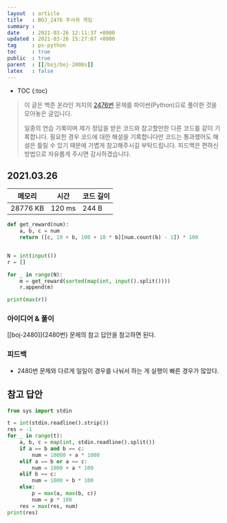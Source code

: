 ```yaml
---
layout  : article
title   : BOJ_2476 주사위 게임
summary : 
date    : 2021-03-26 12:11:37 +0900
updated : 2021-03-26 15:27:07 +0900
tag     : ps-python
toc     : true
public  : true
parent  : [[/boj/boj-2000s]]
latex   : false
---
```

* TOC
{:toc}

> 이 글은 백준 온라인 저지의 [2476번](https://www.acmicpc.net/problem/2476) 문제를 파이썬(Python)으로 풀이한 것을 모아놓은 글입니다.
>
> 일종의 연습 기록이며 제가 정답을 받은 코드와 참고할만한 다른 코드를 같이 기록합니다. 필요한 경우 코드에 대한 해설을 기록합니다만 코드는 통과했어도 해설은 틀릴 수 있기 때문에 가볍게 참고해주시길 부탁드립니다. 피드백은 편하신 방법으로 자유롭게 주시면 감사하겠습니다.

## 2021.03.26

| 메모리    | 시간   | 코드 길이 |
| --------- | ------ | --------- |
| 28776 KB  | 120 ms | 244 B     |

```python
def get_reward(num):
    a, b, c = num
    return ([c, 10 + b, 100 + 10 * b][num.count(b) - 1]) * 100


N = int(input())
r = []

for _ in range(N):
    m = get_reward(sorted(map(int, input().split())))
    r.append(m)

print(max(r))
```

### 아이디어 & 풀이

[[boj-2480]]{2480번} 문제의 참고 답안을 참고하면 된다.

### 피드백

* 2480번 문제와 다르게 일일이 경우를 나눠서 하는 게 실행이 빠른 경우가 많았다.

## 참고 답안

```python
from sys import stdin

t = int(stdin.readline().strip())
res = -1
for _ in range(t):
    a, b, c = map(int, stdin.readline().split())
    if a == b and b == c:
        num = 10000 + a * 1000
    elif a == b or a == c:
        num = 1000 + a * 100
    elif b == c:
        num = 1000 + b * 100
    else:
        p = max(a, max(b, c))
        num = p * 100
    res = max(res, num)
print(res)
```
